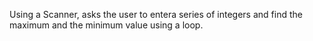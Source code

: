 Using a Scanner, asks the user to entera series of integers and find the maximum and the minimum value using a loop.